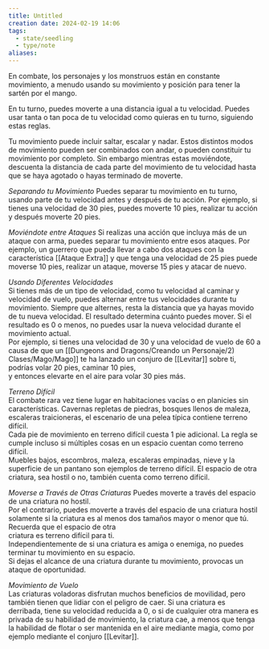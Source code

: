 ```yaml
---
title: Untitled
creation date: 2024-02-19 14:06
tags:
  - state/seedling
  - type/note
aliases:
---
```

En combate, los personajes y los monstruos están en constante movimiento, a menudo usando su movimiento y posición para tener la sartén por el mango.

En tu turno, puedes moverte a una distancia igual a tu velocidad. Puedes usar tanta o tan poca de tu velocidad como quieras en tu turno, siguiendo estas reglas.

Tu movimiento puede incluir saltar, escalar y nadar. Estos distintos modos de movimiento pueden ser combinados con andar, o pueden constituir tu movimiento por completo. 
Sin embargo mientras estas moviéndote, descuenta la distancia de cada parte del movimiento de tu velocidad hasta que se haya agotado o hayas terminado de moverte.

*Separando tu Movimiento*
Puedes separar tu movimiento en tu turno, usando parte de tu velocidad antes y después de tu acción. Por ejemplo, si tienes una velocidad de 30 pies, puedes moverte 10 pies, realizar tu acción y después moverte 20 pies.

*Moviéndote entre Ataques*
Si realizas una acción que incluya más de un ataque con arma, puedes separar tu movimiento entre esos ataques. Por ejemplo, un guerrero que pueda llevar a cabo dos ataques con la característica [[Ataque Extra]] y que tenga una velocidad de 25 pies puede moverse 10 pies, realizar un ataque, moverse 15 pies y atacar de nuevo.

*Usando Diferentes Velocidades*  
Si tienes más de un tipo de velocidad, como tu velocidad al caminar y velocidad de vuelo, puedes alternar entre tus velocidades durante tu movimiento. Siempre que alternes, resta la distancia que ya hayas movido de tu nueva velocidad. El resultado determina cuánto puedes mover. Si el resultado es 0 o menos, no puedes usar la nueva velocidad durante el movimiento actual.  
Por ejemplo, si tienes una velocidad de 30 y una velocidad de vuelo de 60 a causa de que un [[Dungeons and Dragons/Creando un Personaje/2) Clases/Mago/Mago]] te ha lanzado un conjuro de [[Levitar]] sobre ti, podrías volar 20 pies, caminar 10 pies,  
y entonces elevarte en el aire para volar 30 pies más.  

*Terreno Difícil*  
El combate rara vez tiene lugar en habitaciones vacías o en planicies sin características. Cavernas repletas de piedras, bosques llenos de maleza, escaleras traicioneras, el escenario de una pelea típica contiene terreno difícil.  
Cada pie de movimiento en terreno difícil cuesta 1 pie adicional. La regla se cumple incluso si múltiples cosas en un espacio cuentan como terreno difícil.  
Muebles bajos, escombros, maleza, escaleras empinadas, nieve y la superficie de un pantano son ejemplos de terreno difícil. El espacio de otra criatura, sea hostil o no, también cuenta como terreno difícil.  

*Moverse a Través de Otras Criaturas* 
Puedes moverte a través del espacio de una criatura no hostil.  
Por el contrario, puedes moverte a través del espacio de una criatura hostil solamente si la criatura es al menos dos tamaños mayor o menor que tú. Recuerda que el espacio de otra  
criatura es terreno difícil para ti.  
Independientemente de si una criatura es amiga o enemiga, no puedes terminar tu movimiento en su espacio.  
Si dejas el alcance de una criatura durante tu movimiento, provocas un ataque de oportunidad.  

*Movimiento de Vuelo*  
Las criaturas voladoras disfrutan muchos beneficios de movilidad, pero también tienen que lidiar con el peligro de caer. Si una criatura es derribada, tiene su velocidad reducida a 0, o si de cualquier otra manera es privada de su habilidad de movimiento, la criatura cae, a menos que tenga la habilidad de flotar o ser mantenida en el aire mediante magia, como por ejemplo mediante el conjuro [[Levitar]].  